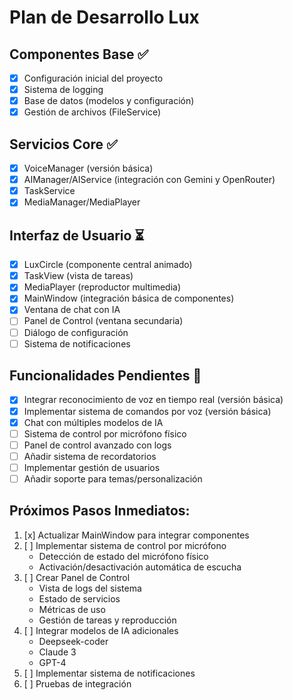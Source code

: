 # Plan de Desarrollo Lux

## Componentes Base ✅
- [x] Configuración inicial del proyecto
- [x] Sistema de logging
- [x] Base de datos (modelos y configuración)
- [x] Gestión de archivos (FileService)

## Servicios Core ✅
- [x] VoiceManager (versión básica)
- [x] AIManager/AIService (integración con Gemini y OpenRouter)
- [x] TaskService
- [x] MediaManager/MediaPlayer

## Interfaz de Usuario ⏳
- [x] LuxCircle (componente central animado)
- [x] TaskView (vista de tareas)
- [x] MediaPlayer (reproductor multimedia)
- [x] MainWindow (integración básica de componentes)
- [x] Ventana de chat con IA
- [ ] Panel de Control (ventana secundaria)
- [ ] Diálogo de configuración
- [ ] Sistema de notificaciones

## Funcionalidades Pendientes 🔄
- [x] Integrar reconocimiento de voz en tiempo real (versión básica)
- [x] Implementar sistema de comandos por voz (versión básica)
- [x] Chat con múltiples modelos de IA
- [ ] Sistema de control por micrófono físico
- [ ] Panel de control avanzado con logs
- [ ] Añadir sistema de recordatorios
- [ ] Implementar gestión de usuarios
- [ ] Añadir soporte para temas/personalización

## Próximos Pasos Inmediatos:
1. [x] Actualizar MainWindow para integrar componentes
2. [ ] Implementar sistema de control por micrófono
   - Detección de estado del micrófono físico
   - Activación/desactivación automática de escucha
3. [ ] Crear Panel de Control
   - Vista de logs del sistema
   - Estado de servicios
   - Métricas de uso
   - Gestión de tareas y reproducción
4. [ ] Integrar modelos de IA adicionales
   - Deepseek-coder
   - Claude 3
   - GPT-4
5. [ ] Implementar sistema de notificaciones
6. [ ] Pruebas de integración 